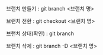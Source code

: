 브랜치 만들기 : git branch <브랜치 명>

브랜치 전환 : git checkout <브랜치 명>

브랜치 상태(확인) : git branch

브랜치 삭제 : git branch -D <브랜치 명>



